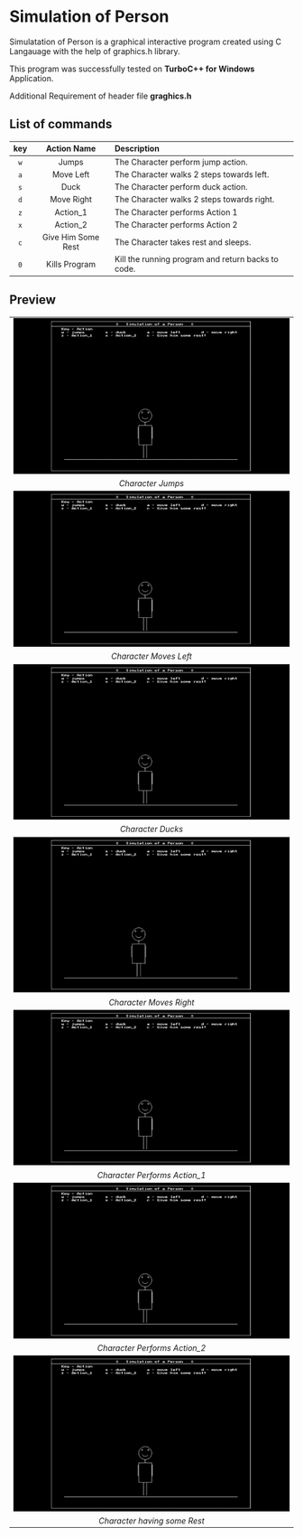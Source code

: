 # Simulation of Person
Simulatation of Person is a graphical interactive program created using C Langauage with the help of graphics.h library.

This program was successfully tested on **TurboC++ for Windows** Application.

Additional Requirement of header file **graghics.h**

## List of commands

key| Action Name | Description
:-----:| :-----: |:-----
`w`| Jumps | The Character perform jump action.
`a`| Move Left | The Character walks 2 steps towards left.
`s`| Duck | The Character perform duck action.
`d`| Move Right | The Character walks 2 steps towards right.
`z`| Action_1 | The Character performs Action 1
`x`| Action_2 | The Character performs Action 2
`c`| Give Him Some Rest | The Character takes rest and sleeps. 
`0`| Kills Program | Kill the running program and return backs to code.

## Preview

|  |
| :-----: |
| ![](GIFS/Jump.gif) |
| *Character Jumps* |
| ![](GIFS/Left.gif) |
| *Character Moves Left* |
| ![](GIFS/Duck.gif) |
| *Character Ducks* |
| ![](GIFS/Right.gif) |
| *Character Moves Right* |
| ![](GIFS/Action_1.gif) |
| *Character Performs Action_1* |
| ![](GIFS/Action_2.gif) |
| *Character Performs Action_2* |
| ![](GIFS/Give_Him_Some_Rest.gif) |
| *Character having some Rest* |
